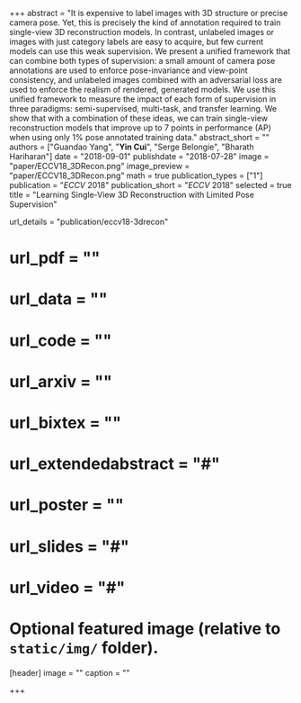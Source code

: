 +++
abstract = "It is expensive to label images with 3D structure or precise camera pose. Yet, this is precisely the kind of annotation required to train single-view 3D reconstruction models. In contrast, unlabeled images or images with just category labels are easy to acquire, but few current models can use this weak supervision. We present a unified framework that can combine both types of supervision: a small amount of camera pose annotations are used to enforce pose-invariance and view-point consistency, and unlabeled images combined with an adversarial loss are used to enforce the realism of rendered, generated models. We use this unified framework to measure the impact of each form of supervision in three paradigms: semi-supervised, multi-task, and transfer learning. We show that with a combination of these ideas, we can train single-view reconstruction models that improve up to 7 points in performance (AP) when using only 1% pose annotated training data."
abstract_short = ""
authors = ["Guandao Yang", "**Yin Cui**", "Serge Belongie", "Bharath Hariharan"]
date = "2018-09-01"
publishdate = "2018-07-28"
image = "paper/ECCV18_3DRecon.png"
image_preview = "paper/ECCV18_3DRecon.png"
math = true
publication_types = ["1"]
publication = "*ECCV* 2018"
publication_short = "*ECCV* 2018"
selected = true
title = "Learning Single-View 3D Reconstruction with Limited Pose Supervision"

url_details = "publication/eccv18-3drecon"
# url_pdf = ""
# url_data = ""
# url_code = ""
# url_arxiv = ""
# url_bixtex = ""
# url_extendedabstract = "#"
# url_poster = ""
# url_slides = "#"
# url_video = "#"

# Optional featured image (relative to `static/img/` folder).
[header]
image = ""
caption = ""

+++
